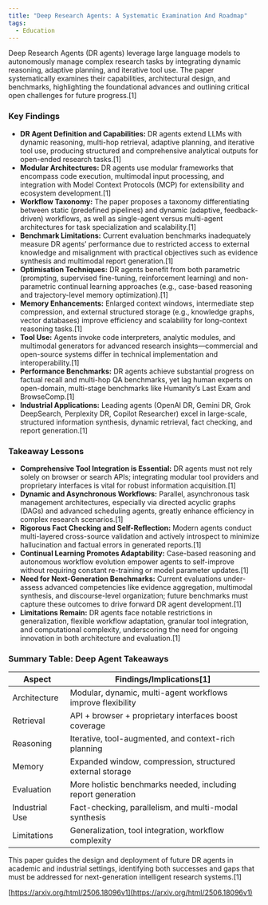 ```yaml
---
title: "Deep Research Agents: A Systematic Examination And Roadmap"
tags:
  - Education
---
```


Deep Research Agents (DR agents) leverage large language models to autonomously manage complex research tasks by integrating dynamic reasoning, adaptive planning, and iterative tool use. The paper systematically examines their capabilities, architectural design, and benchmarks, highlighting the foundational advances and outlining critical open challenges for future progress.[1]

### Key Findings

- **DR Agent Definition and Capabilities:** DR agents extend LLMs with dynamic reasoning, multi-hop retrieval, adaptive planning, and iterative tool use, producing structured and comprehensive analytical outputs for open-ended research tasks.[1]
- **Modular Architectures:** DR agents use modular frameworks that encompass code execution, multimodal input processing, and integration with Model Context Protocols (MCP) for extensibility and ecosystem development.[1]
- **Workflow Taxonomy:** The paper proposes a taxonomy differentiating between static (predefined pipelines) and dynamic (adaptive, feedback-driven) workflows, as well as single-agent versus multi-agent architectures for task specialization and scalability.[1]
- **Benchmark Limitations:** Current evaluation benchmarks inadequately measure DR agents’ performance due to restricted access to external knowledge and misalignment with practical objectives such as evidence synthesis and multimodal report generation.[1]
- **Optimisation Techniques:** DR agents benefit from both parametric (prompting, supervised fine-tuning, reinforcement learning) and non-parametric continual learning approaches (e.g., case-based reasoning and trajectory-level memory optimization).[1]
- **Memory Enhancements:** Enlarged context windows, intermediate step compression, and external structured storage (e.g., knowledge graphs, vector databases) improve efficiency and scalability for long-context reasoning tasks.[1]
- **Tool Use:** Agents invoke code interpreters, analytic modules, and multimodal generators for advanced research insights—commercial and open-source systems differ in technical implementation and interoperability.[1]
- **Performance Benchmarks:** DR agents achieve substantial progress on factual recall and multi-hop QA benchmarks, yet lag human experts on open-domain, multi-stage benchmarks like Humanity’s Last Exam and BrowseComp.[1]
- **Industrial Applications:** Leading agents (OpenAI DR, Gemini DR, Grok DeepSearch, Perplexity DR, Copilot Researcher) excel in large-scale, structured information synthesis, dynamic retrieval, fact checking, and report generation.[1]

### Takeaway Lessons

- **Comprehensive Tool Integration is Essential:** DR agents must not rely solely on browser or search APIs; integrating modular tool providers and proprietary interfaces is vital for robust information acquisition.[1]
- **Dynamic and Asynchronous Workflows:** Parallel, asynchronous task management architectures, especially via directed acyclic graphs (DAGs) and advanced scheduling agents, greatly enhance efficiency in complex research scenarios.[1]
- **Rigorous Fact Checking and Self-Reflection:** Modern agents conduct multi-layered cross-source validation and actively introspect to minimize hallucination and factual errors in generated reports.[1]
- **Continual Learning Promotes Adaptability:** Case-based reasoning and autonomous workflow evolution empower agents to self-improve without requiring constant re-training or model parameter updates.[1]
- **Need for Next-Generation Benchmarks:** Current evaluations under-assess advanced competencies like evidence aggregation, multimodal synthesis, and discourse-level organization; future benchmarks must capture these outcomes to drive forward DR agent development.[1]
- **Limitations Remain:** DR agents face notable restrictions in generalization, flexible workflow adaptation, granular tool integration, and computational complexity, underscoring the need for ongoing innovation in both architecture and evaluation.[1]

### Summary Table: Deep Agent Takeaways

| Aspect          | Findings/Implications[1] |
|-----------------|------------------------------|
| Architecture    | Modular, dynamic, multi-agent workflows improve flexibility |
| Retrieval       | API + browser + proprietary interfaces boost coverage      |
| Reasoning       | Iterative, tool-augmented, and context-rich planning       |
| Memory          | Expanded window, compression, structured external storage  |
| Evaluation      | More holistic benchmarks needed, including report generation |
| Industrial Use  | Fact-checking, parallelism, and multi-modal synthesis      |
| Limitations     | Generalization, tool integration, workflow complexity      |

This paper guides the design and deployment of future DR agents in academic and industrial settings, identifying both successes and gaps that must be addressed for next-generation intelligent research systems.[1]

[https://arxiv.org/html/2506.18096v1](https://arxiv.org/html/2506.18096v1)
